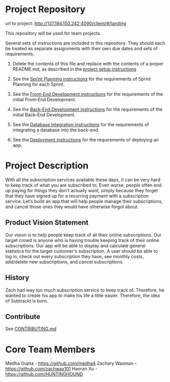 # Project Repository

url to project: http://137.184.150.242:4090/client/#/landing

This repository will be used for team projects.

Several sets of instructions are included in this repository. They should each be treated as separate assignments with their own due dates and sets of requirements.

1. Delete the contents of this file and replace with the contents of a proper README.md, as described in the [project setup instructions](./instructions-1a-project-setup.md)

1. See the [Sprint Planning instructions](instructions-1b-sprint-planning.md) for the requirements of Sprint Planning for each Sprint.

1. See the [Front-End Development instructions](./instructions-2-front-end.md) for the requirements of the initial Front-End Development.

1. See the [Back-End Development instructions](./instructions-3-back-end.md) for the requirements of the initial Back-End Development.

1. See the [Database Integration instructions](./instructions-4-database.md) for the requirements of integrating a database into the back-end.

1. See the [Deployment instructions](./instructions-5-deployment.md) for the requirements of deploying an app.


# Project Description
With all the subscription services available these days, it can be very hard to keep track of what you are subscribed to. Even worse, people often end up paying for things they don’t actually want, simply because they forget that they have signed up for a recurring payment with a subscription service. Let’s build an app that will help people manage their subscriptions, and cancel those ones they would have otherwise forgot about.

## Product Vision Statement

Our vision is to help people keep track of all their online subscriptions. Our target crowd is anyone who is having trouble keeping track of their online subscriptions. Our app will be able to display and calculate general statistics for the target customer's subscription. A user should be able to log in, check out every subscription they have, see monthly costs, add/delete new subscriptions, and cancel subscriptions. 

## History

Zach had way too much subscription service to keep track of. Therefore, he wanted to create his app to make his life a little easier. Therefore, the idea of Subtrackt is born.

## Contribute
See [CONTRIBUTING.md](./CONTRIBUTING.md)

# Core Team Members
Medha Gupta - https://github.com/medha4
Zachary Waxman - https://github.com/zachwax101
Haoran Xu - https://github.com/HUNTINGHOUND

